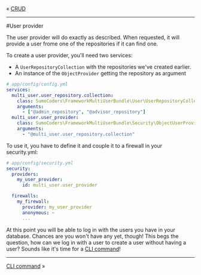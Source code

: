 « [CRUD](users_crud.md)
***
#User provider

The user provider will do exactly as described. When requested, it will provide a user frome one of the repositories if it can find one.

To create a user provider, you'll need two services:

* A `UserRepositoryCollection` with the repositories we've created earlier.
* An instance of the `ObjectProvider` getting the repository as argument

```yaml
# app/config/config.yml
services:
  multi_user.user_repository.collection:
    class: SumoCoders\FrameworkMultiUserBundle\User\UserRepositoryCollection
    arguments:
      - ["@admin_repository", "@advisor_repository"]
  multi_user.user_provider:
    class: SumoCoders\FrameworkMultiUserBundle\Security\ObjectUserProvider
    arguments:
      - "@multi_user.user_repository.collection"
```

To use it, you have to define it and couple it to a firewall in your security.yml:

```yaml
# app/config/security.yml
security:
  providers:
    my_user_provider:
      id: multi_user.user_provider

  firewalls:
    my_firewall:
      provider: my_user_provider
      anonymous: ~
      ...
```
At this point you will be able to log in with the users you have in your database. Chances are you won't have any yet, though! This begs the question, how can we log in with a user to create a user without having a user? Sounds like it's time for a [CLI command](users_commands.md)!

***
[CLI command](users_commands.md) »